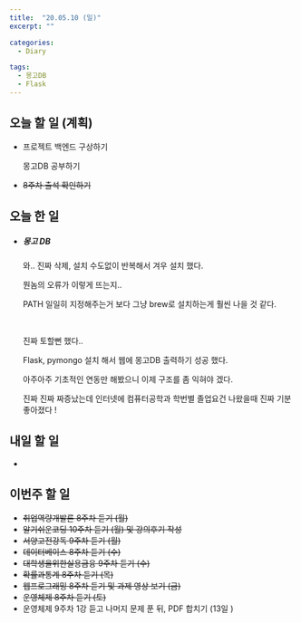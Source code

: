 ```yaml
---
title:  "20.05.10 (일)"
excerpt: ""

categories:
  - Diary

tags:
  - 몽고DB
  - Flask
---
```


## 오늘 할 일 (계획)

- 프로젝트 백엔드 구상하기

  몽고DB 공부하기

- ~~8주차 출석 확인하기~~


## 오늘 한 일

- ##### 몽고 DB

  와.. 진짜 삭제, 설치 수도없이 반복해서 겨우 설치 했다.

  뭔놈의 오류가 이렇게 뜨는지..

  PATH 일일히 지정해주는거 보다 그냥 brew로 설치하는게 훨씬 나을 것 같다.
  
  <br>
  
  진짜 토할뻔 했다..
  
  Flask, pymongo 설치 해서 웹에 몽고DB 출력하기 성공 했다.
  
  아주아주 기초적인 연동만 해봤으니 이제 구조를 좀 익혀야 겠다.
  
  진짜 진짜 짜증났는데 인터넷에 컴퓨터공학과 학번별 졸업요건 나왔을때 진짜 기분 좋아졌다 !

## 내일 할 일

- 



## 이번주 할 일

- ~~취업역량개발론 8주차 듣기 (월)~~
- ~~알기쉬운코딩 10주차 듣기 (월) 및 강의후기 작성~~
- ~~서양고전강독 9주차 듣기 (월)~~
- ~~데이터베이스 8주차 듣기 (수)~~
- ~~대학생을위한실용금융 9주차 듣기 (수)~~
- ~~확률과통계 8주차 듣기 (목)~~
- ~~웹프로그래밍 8주차 듣기 및 과제 영상 보기 (금)~~
- ~~운영체제 8주차 듣기 (토)~~
- 운영체제 9주차 1강 듣고 나머지 문제 푼 뒤, PDF 합치기 (13일 )

